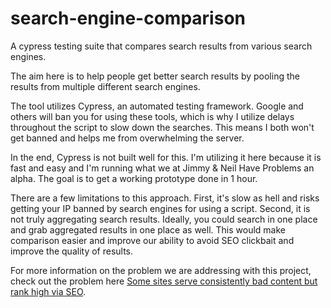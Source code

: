 # search-engine-comparison
A cypress testing suite that compares search results from various search engines.

The aim here is to help people get better search results by pooling the results from multiple different search engines. 

The tool utilizes Cypress, an automated testing framework. Google and others will ban you for using these tools, which is why I utilize delays throughout the script to slow down the searches. This means I both won't get banned and helps me from overwhelming the server. 

In the end, Cypress is not built well for this. I'm utilizing it here because it is fast and easy and I'm running what we at Jimmy & Neil Have Problems an alpha. The goal is to get a working prototype done in 1 hour. 

There are a few limitations to this approach. First, it's slow as hell and risks getting your IP banned by search engines for using a script. Second, it is not truly aggregating search results. Ideally, you could search in one place and grab aggregated results in one place as well. This would make comparison easier and improve our ability to avoid SEO clickbait and improve the quality of results. 

For more information on the problem we are addressing with this project, check out the problem here [Some sites serve consistently bad content but rank high via SEO](https://jimmyandneilhaveproblems.com/Gordium/Problems/Some+sites+serve+consistently+bad+content+but+rank+high+via+SEO).
